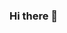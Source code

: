### Hi there 👋

<!--
**Pranavi-19/Pranavi-19** is a ✨ _special_ ✨ repository because its `README.md` (this file) appears on your GitHub profile.

Here are some ideas to get you started:

- 🔭 I’m currently working on Machine Learning
- 🌱 I’m currently learning Python
- 👯 I’m looking to collaborate Gans
- 🤔 I’m looking for help with Fake face generation using gans
- 💬 Ask me about Python,RPA
- 📫 How to reach me: 20p61a05e3@vbithyd.ac.in
- 😄 Pronouns: she/her
-->
